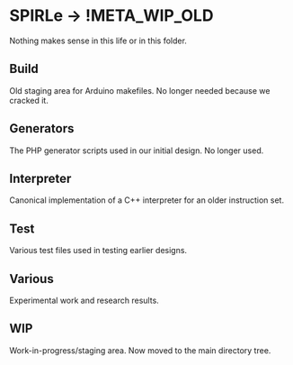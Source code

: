 SPIRLe -> !META_WIP_OLD
======

Nothing makes sense in this life or in this folder.

Build
-----
Old staging area for Arduino makefiles. No longer needed because we cracked it.

Generators
----------
The PHP generator scripts used in our initial design. No longer used.

Interpreter
-----------
Canonical implementation of a C++ interpreter for an older instruction set.

Test
----
Various test files used in testing earlier designs.

Various
-------
Experimental work and research results.

WIP
---
Work-in-progress/staging area. Now moved to the main directory tree.